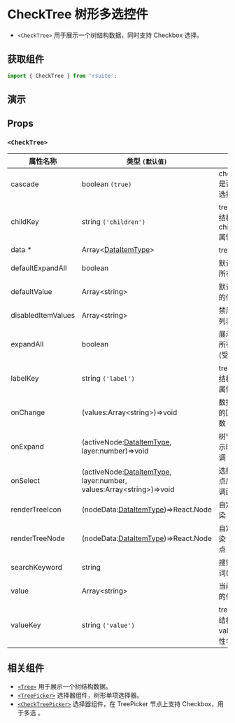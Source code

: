 # CheckTree 树形多选控件

- `<CheckTree>` 用于展示一个树结构数据，同时支持 Checkbox 选择。

## 获取组件

```js
import { CheckTree } from 'rsuite';
```

## 演示

<!--{demo}-->

## Props

### `<CheckTree>`

| 属性名称           | 类型 `(默认值)`                                                                     | 描述                            |
| ------------------ | ----------------------------------------------------------------------------------- | ------------------------------- |
| cascade            | boolean `(true)`                                                                    | checktree 是否级联选择          |
| childKey           | string `('children')`                                                               | tree 数据结构 children 属性名称 |
| data \*            | Array&lt;[DataItemType](#types)&gt;                                                 | tree 数据                       |
| defaultExpandAll   | boolean                                                                             | 默认展开所有节点                |
| defaultValue       | Array&lt;string&gt;                                                                 | 默认选中的值                    |
| disabledItemValues | Array&lt;string&gt;                                                                 | 禁用节点列表                    |
| expandAll          | boolean                                                                             | 展示/收起所有节点(受控)         |
| labelKey           | string `('label')`                                                                  | tree 数据结构 label 属性名称    |
| onChange           | (values:Array&lt;string&gt;)=>void                                                  | 数据改变的回调函数              |
| onExpand           | (activeNode:[DataItemType](#types), layer:number)=>void                             | 树节点展示时的回调              |
| onSelect           | (activeNode:[DataItemType](#types), layer:number, values:Array&lt;string&gt;)=>void | 选择树节点后的回调函数          |
| renderTreeIcon     | (nodeData:[DataItemType](#types))=>React.Node                                       | 自定义渲染 图标                 |
| renderTreeNode     | (nodeData:[DataItemType](#types))=>React.Node                                       | 自定义渲染 tree 节点            |
| searchKeyword      | string                                                                              | 搜索关键词(受控)                |
| value              | Array&lt;string&gt;                                                                 | 当前选中的值                    |
| valueKey           | string `('value')`                                                                  | tree 数据结构 value 属性名称    |


## 相关组件

- [`<Tree>`](./tree) 用于展示一个树结构数据。
- [`<TreePicker>`](./tree-picker) 选择器组件，树形单项选择器。
- [`<CheckTreePicker>`](./check-tree-picker) 选择器组件，在 TreePicker 节点上支持 Checkbox，用于多选 。

